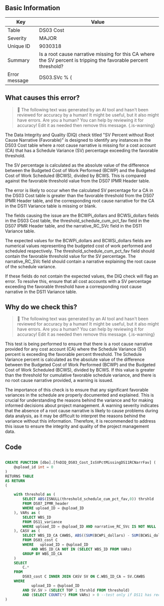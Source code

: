## Basic Information
| Key         | Value          |
|-------------|----------------|
| Table       | DS03 Cost |
| Severity    | MAJOR |
| Unique ID   | 9030318   |
| Summary     | Is a root cause narrative missing for this CA where the SV percent is tripping the favorable percent threshold? |
| Error message | DS03.SVc % (|(BCWP - BCWS) / BCWS|) > |DS07.threshold_schedule_cum_pct_fav| & DS11.narrative_RC_SVc is missing or blank (by DS03.WBS_ID_CA & DS11.WBS_ID). |

## What causes this error?

> :robot: The following text was generated by an AI tool and hasn't been reviewed for accuracy by a human! It might be useful, but it also might have errors. Are you a human? You can help by reviewing it for accuracy! Edit it as needed then remove this message.
{.is-warning}

The Data Integrity and Quality (DIQ) check titled "SV Percent without Root Cause Narrative (Favorable)" is designed to identify any instances in the DS03 Cost table where a root cause narrative is missing for a cost account (CA) that has a Schedule Variance (SV) percentage exceeding the favorable threshold. 

The SV percentage is calculated as the absolute value of the difference between the Budgeted Cost of Work Performed (BCWP) and the Budgeted Cost of Work Scheduled (BCWS), divided by BCWS. This is compared against the favorable threshold value from the DS07 IPMR Header table. 

The error is likely to occur when the calculated SV percentage for a CA in the DS03 Cost table is greater than the favorable threshold from the DS07 IPMR Header table, and the corresponding root cause narrative for the CA in the DS11 Variance table is missing or blank. 

The fields causing the issue are the BCWPi_dollars and BCWSi_dollars fields in the DS03 Cost table, the threshold_schedule_cum_pct_fav field in the DS07 IPMR Header table, and the narrative_RC_SVc field in the DS11 Variance table. 

The expected values for the BCWPi_dollars and BCWSi_dollars fields are numerical values representing the budgeted cost of work performed and scheduled respectively. The threshold_schedule_cum_pct_fav field should contain the favorable threshold value for the SV percentage. The narrative_RC_SVc field should contain a narrative explaining the root cause of the schedule variance. 

If these fields do not contain the expected values, the DIQ check will flag an error. To resolve this, ensure that all cost accounts with a SV percentage exceeding the favorable threshold have a corresponding root cause narrative in the DS11 Variance table.
## Why do we check this?

> :robot: The following text was generated by an AI tool and hasn't been reviewed for accuracy by a human! It might be useful, but it also might have errors. Are you a human? You can help by reviewing it for accuracy! Edit it as needed then remove this message.
{.is-warning}

This test is being performed to ensure that there is a root cause narrative provided for any cost account (CA) where the Schedule Variance (SV) percent is exceeding the favorable percent threshold. The Schedule Variance percent is calculated as the absolute value of the difference between the Budgeted Cost of Work Performed (BCWP) and the Budgeted Cost of Work Scheduled (BCWS), divided by BCWS. If this value is greater than the threshold for cumulative favorable schedule variance, and there is no root cause narrative provided, a warning is issued.

The importance of this check is to ensure that any significant favorable variances in the schedule are properly documented and explained. This is crucial for understanding the reasons behind the variance and for making informed decisions about project management. A warning severity indicates that the absence of a root cause narrative is likely to cause problems during data analysis, as it may be difficult to interpret the reasons behind the variance without this information. Therefore, it is recommended to address this issue to ensure the integrity and quality of the project management data.
## Code

```sql

CREATE FUNCTION [dbo].[fnDIQ_DS03_Cost_IsSVPctMissingDS11RCNarrFav] (
	@upload_id int = 0
)
RETURNS TABLE
AS RETURN
(
	
	with threshold as (
		SELECT ABS(ISNULL(threshold_schedule_cum_pct_fav,0)) thrshld
		FROM DS07_IPMR_header 
		WHERE upload_ID = @upload_ID
	), VARs as (
		SELECT WBS_ID 
		FROM DS11_variance
		WHERE upload_ID = @upload_ID AND narrative_RC_SVc IS NOT NULL
	), CASV as (
		SELECT WBS_ID_CA CAWBS, ABS((SUM(BCWPi_dollars) - SUM(BCWSi_dollars)) / NULLIF(SUM(BCWSi_dollars),0)) SV
		FROM DS03_cost C
		WHERE	upload_ID = @upload_ID
			AND WBS_ID_CA NOT IN (SELECT WBS_ID FROM VARs)
		GROUP BY WBS_ID_CA
	)
	SELECT 
		C.*
	FROM
		DS03_cost C INNER JOIN CASV SV ON C.WBS_ID_CA = SV.CAWBS
	WHERE
			upload_ID = @upload_ID
		AND SV.SV > (SELECT TOP 1 thrshld FROM threshold)
		AND (SELECT COUNT(*) FROM VARs) > 0 --test only if DS11 has records
)
```
